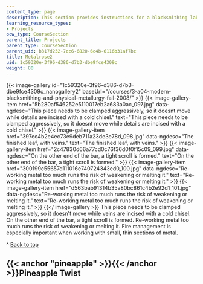 ```yaml
---
content_type: page
description: This section provides instructions for a blacksmithing lab project.
learning_resource_types:
- Projects
ocw_type: CourseSection
parent_title: Projects
parent_type: CourseSection
parent_uid: b317d232-7cc6-6820-6c4b-6116b31af7bc
title: Metalrose2
uid: 1c59320e-3f96-d386-d7b3-dbe9fce4309c
weight: 80
---
```

{{< image-gallery id="1c59320e-3f96-d386-d7b3-dbe9fce4309c_nanogallery2" baseUrl="/courses/3-a04-modern-blacksmithing-and-physical-metallurgy-fall-2008/" >}}
{{< image-gallery-item href="5b280af546252e5110017eb2a683a0ac_097.jpg" data-ngdesc="This piece needs to be clamped aggressively, so it doesnt move while details are incised with a cold chisel." text="This piece needs to be clamped aggressively, so it doesnt move while details are incised with a cold chisel." >}}
{{< image-gallery-item href="397ec4b2e4ec73e9deb711a23de3e78d_098.jpg" data-ngdesc="The finished leaf, with veins." text="The finished leaf, with veins." >}}
{{< image-gallery-item href="2c47830d66a77cd0c76f36d0f0f15c09_099.jpg" data-ngdesc="On the other end of the bar, a tight scroll is formed." text="On the other end of the bar, a tight scroll is formed." >}}
{{< image-gallery-item href="300199c55657d111016e740724343ed0_100.jpg" data-ngdesc="Re-working metal too much runs the risk of weakening or melting it." text="Re-working metal too much runs the risk of weakening or melting it." >}}
{{< image-gallery-item href="d563bab91314b35a80bc861c4b2e92d1_101.jpg" data-ngdesc="Re-working metal too much runs the risk of weakening or melting it." text="Re-working metal too much runs the risk of weakening or melting it." >}}
{{</ image-gallery >}}
This piece needs to be clamped aggressively, so it doesn't move while veins are incised with a cold chisel. On the other end of the bar, a tight scroll is formed. Re-working metal too much runs the risk of weakening or melting it. Fire management is especially important when working with small, thin sections of metal.

^ [Back to top](#top)

{{< anchor "pineapple" >}}{{< /anchor >}}Pineapple Twist
--------------------------------------------------------